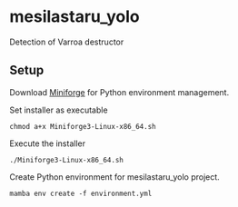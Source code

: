 # mesilastaru_yolo
Detection of Varroa destructor

## Setup
Download [Miniforge](https://conda-forge.org/download/) for Python environment management.

Set installer as executable

    chmod a+x Miniforge3-Linux-x86_64.sh

Execute the installer

    ./Miniforge3-Linux-x86_64.sh

Create Python environment for mesilastaru_yolo project.

    mamba env create -f environment.yml

